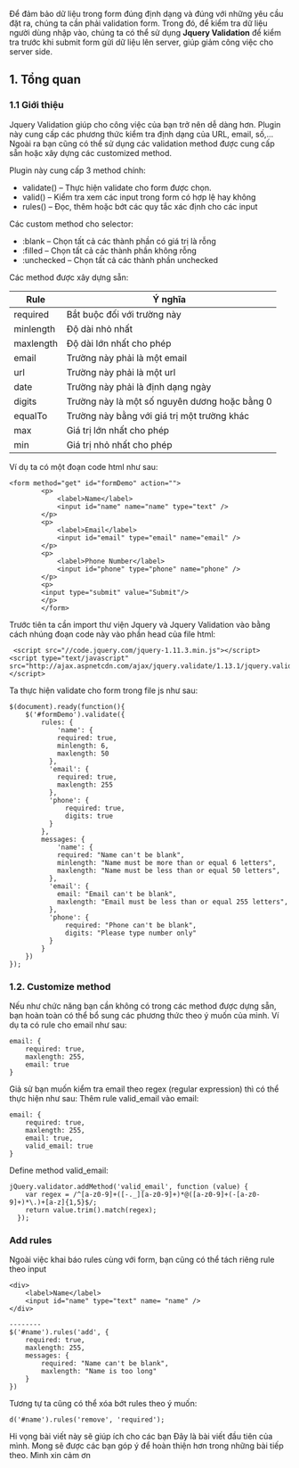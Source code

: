 Để đảm bảo dữ liệu trong form đúng định dạng và đúng với những yêu cầu đặt ra, chúng ta cần phải validation form. Trong đó, để kiểm tra dữ liệu người dùng nhập vào, chúng ta có thể sử dụng **Jquery Validation** để kiểm tra trước khi submit form gửi dữ liệu lên server, giúp giảm công việc cho server side.

## 1. Tổng quan
### 1.1 Giới thiệu
Jquery Validation giúp cho công việc của bạn trở nên dễ dàng hơn. Plugin này cung cấp các phương thức kiểm tra định dạng của URL, email, số,... Ngoài ra bạn cũng có thể sử dụng các validation method được cung cấp sẵn hoặc xây dựng các customized method.

Plugin này cung cấp 3 method chính:
- validate() – Thực hiện validate cho form được chọn.
- valid() – Kiểm tra xem các input trong form có hợp lệ hay không
- rules() – Đọc, thêm hoặc bớt các quy tắc xác định cho các input

Các custom method cho selector:
- :blank – Chọn tất cả các thành phần có giá trị là rỗng
- :filled – Chọn tất cả các thành phần không rỗng
- :unchecked – Chọn tất cả các thành phần unchecked

Các method được xây dựng sẵn:


| Rule | Ý nghĩa | 
| -------- | -------- | 
| required     | Bắt buộc đối với trường này     |
| minlength     | Độ dài nhỏ nhất     |
| maxlength     | Độ dài lớn nhất cho phép     |
| email     | Trường này phải là một email     |
| url     |  Trường này phải là một url     |
| date     | Trường này phải là định dạng ngày    |
| digits     | Trường này là một số nguyên dương hoặc bằng 0      |
| equalTo     | Trường này bằng với giá trị một trường khác      |
| max     | Giá trị lớn nhất cho phép     |
| min     | Giá trị nhỏ nhất cho phép     |

Ví dụ ta có một đoạn code html như sau:

```
<form method="get" id="formDemo" action="">
		<p>
			<label>Name</label>
			<input id="name" name="name" type="text" />
		</p>
		<p>
			<label>Email</label>
			<input id="email" type="email" name="email" />
		</p>
		<p>
			<label>Phone Number</label>
			<input id="phone" type="phone" name="phone" />
		</p>
		<p>
		<input type="submit" value="Submit"/>
		</p>
	    </form>
```
 Trước tiên ta cần import thư viện Jquery và Jquery Validation vào bằng cách nhúng đoạn code này vào phần head của file html:
```
 <script src="//code.jquery.com/jquery-1.11.3.min.js"></script>
<script type="text/javascript" src="http://ajax.aspnetcdn.com/ajax/jquery.validate/1.13.1/jquery.validate.min.js"></script>
```
Ta thực hiện validate cho form trong file js như sau:

```
$(document).ready(function(){
    $('#formDemo').validate({
        rules: {
            'name': {
            required: true,
            minlength: 6,
            maxlength: 50
          },
          'email': {
            required: true,
            maxlength: 255
          },
          'phone': {
              required: true,
              digits: true
          }
        },
        messages: {
            'name': {
            required: "Name can't be blank",
            minlength: "Name must be more than or equal 6 letters",
            maxlength: "Name must be less than or equal 50 letters",
          },
          'email': {
            email: "Email can't be blank",
            maxlength: "Email must be less than or equal 255 letters",
          },
          'phone': {
              required: "Phone can't be blank",
              digits: "Please type number only"
          }
        }
    })
});
```

### 1.2. Customize method

Nếu như chức năng bạn cần không có trong các method được dựng sẵn, bạn hoàn toàn có thể bổ sung các phương thức theo ý muốn của mình.
Ví dụ ta có rule cho email như sau:
```
email: {
    required: true,
    maxlength: 255,
    email: true
}
```

Giả sử bạn muốn kiểm tra email theo regex (regular expression) thì có thể thực hiện như sau:
Thêm rule valid_email vào email:

```
email: {
    required: true,
    maxlength: 255,
    email: true,
    valid_email: true
}
```

Define method valid_email:

```
jQuery.validator.addMethod('valid_email', function (value) {
    var regex = /^[a-z0-9]+([-._][a-z0-9]+)*@([a-z0-9]+(-[a-z0-9]+)*\.)+[a-z]{1,5}$/;
    return value.trim().match(regex);
  });
```

### Add rules

Ngoài việc khai báo rules cùng với form, bạn cũng có thể tách riêng rule theo input

```
<div>
    <label>Name</label>
    <input id="name" type="text" name= "name" />
</div>

--------
$('#name').rules('add', {
    required: true,
    maxlength: 255,
    messages: {
        required: "Name can't be blank",
        maxlength: "Name is too long"
    }
})
```

Tương tự ta cũng có thể xóa bớt rules theo ý muốn:
```
d('#name').rules('remove', 'required');
```

Hi vọng bài viết này sẽ giúp ích cho các bạn
Đây là bài viết đầu tiên của mình. Mong sẽ được các bạn góp ý để hoàn thiện hơn trong những bài tiếp theo. Mình xin cảm ơn